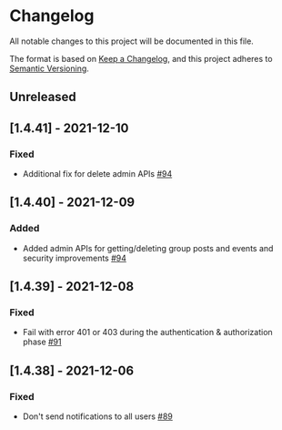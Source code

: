 # Changelog
All notable changes to this project will be documented in this file.

The format is based on [Keep a Changelog](https://keepachangelog.com/en/1.0.0/),
and this project adheres to [Semantic Versioning](https://semver.org/spec/v2.0.0.html).

## Unreleased

## [1.4.41] - 2021-12-10
### Fixed
- Additional fix for delete admin APIs [#94](https://github.com/rokwire/groups-building-block/issues/94)

## [1.4.40] - 2021-12-09
### Added
- Added admin APIs for getting/deleting group posts and events and security improvements [#94](https://github.com/rokwire/groups-building-block/issues/94)

## [1.4.39] - 2021-12-08
### Fixed
- Fail with error 401 or 403 during the authentication & authorization phase [#91](https://github.com/rokwire/groups-building-block/issues/91)

## [1.4.38] - 2021-12-06
### Fixed
- Don't send notifications to all users [#89](https://github.com/rokwire/groups-building-block/issues/89)
